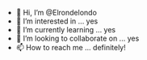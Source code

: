 - 👋 Hi, I’m @Elrondelondo
- 👀 I’m interested in ... yes 
- 🌱 I’m currently learning ... yes
- 💞️ I’m looking to collaborate on ... yes
- 📫 How to reach me ... definitely!

<!---
Elrondelondo/Elrondelondo is a ✨ special ✨ repository because its `README.md` (this file) appears on your GitHub profile.
You can click the Preview link to take a look at your changes.
--->
